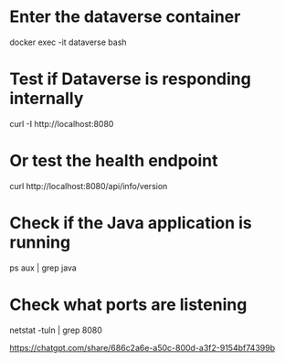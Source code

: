 # Enter the dataverse container
docker exec -it dataverse bash

# Test if Dataverse is responding internally
curl -I http://localhost:8080

# Or test the health endpoint
curl http://localhost:8080/api/info/version

# Check if the Java application is running
ps aux | grep java

# Check what ports are listening
netstat -tuln | grep 8080




<!-- this did magic -->
https://chatgpt.com/share/686c2a6e-a50c-800d-a3f2-9154bf74399b